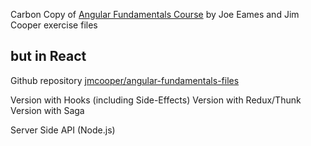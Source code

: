Carbon Copy of [Angular Fundamentals Course](https://app.pluralsight.com/library/courses/angular-fundamentals/table-of-contents) by Joe Eames and Jim Cooper exercise files

## but in React

Github repository [jmcooper/angular-fundamentals-files](https://github.com/jmcooper/angular-fundamentals-files)

Version with Hooks (including Side-Effects)
Version with Redux/Thunk
Version with Saga

Server Side API (Node.js)
